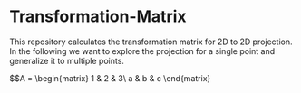 # Transformation-Matrix
This repository calculates the transformation matrix for 2D to 2D projection. In the following we want to explore the projection for a single point and generalize it to multiple points.

$$A = \begin{matrix}
1 & 2 & 3\\
a & b & c
\end{matrix}


